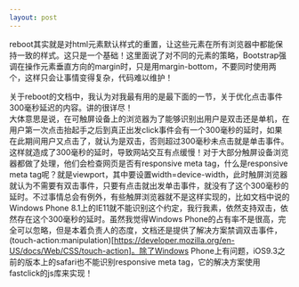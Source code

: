 ```yaml
---
layout: post
---
```

reboot其实就是对html元素默认样式的重置，让这些元素在所有浏览器中都能保持一致的样式。这只是一个基础！这里面说了对不同的元素的策略，Bootstrap强调在操作元素垂直方向的margin时，只是用margin-bottom，不要同时使用两个，这样只会让事情变得复杂，代码难以维护！  

关于reboot的文档中，我认为对我最有用的是最下面的一节，关于优化点击事件300毫秒延迟的内容。讲的很详尽！  
大体意思是说，在可触屏设备上的浏览器为了能够识别出用户是双击还是单机，在用户第一次点击抬起手之后到真正出发click事件会有一个300毫秒的延时，如果在此期间用户又点击了，就认为是双击，否则超过300毫秒未点击就是单击事件。这样就造成了300毫秒的延时，导致网站交互有点缓慢！对于大部分触屏设备浏览器都做了处理，他们会检查网页是否有responsive meta tag，什么是responsive meta tag呢？就是viewport，其中要设置width=device-width，此时触屏浏览器就认为不需要有双击事件，只要有点击就出发单击事件，就没有了这个300毫秒的延时。不过事情总会有例外，有些触屏浏览器就不是这样实现的，比如文档中说的Windows Phone 8.1上的IE11就不能识别这个约定，我行我素，依然支持双击，依然存在这个300毫秒的延时。虽然我觉得Windows Phone的占有率不是很高，完全可以忽略，但是本着负责人的态度，文档还是提供了解决方案禁调双击事件， (touch-action:manipulation)[https://developer.mozilla.org/en-US/docs/Web/CSS/touch-action]。除了Windows Phone上有问题，iOS9.3之前的版本上的safari也不能识别responsive meta tag，它的解决方案使用fastclick的js库来实现！